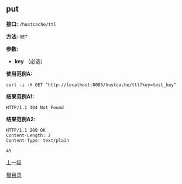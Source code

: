 ## put ##

**接口:** `/hustcache/ttl`

**方法:** `GET`

**参数:** 

*  **key** （必选）  

**使用范例A:**

    curl -i -X GET "http://localhost:8085/hustcache/ttl?key=test_key"

**结果范例A1:**

	HTTP/1.1 404 Not Found

**结果范例A2:**

	HTTP/1.1 200 OK
	Content-Length: 2
	Content-Type: text/plain

	45
	
[上一级](../hustdb.md)

[根目录](../../../index.md)